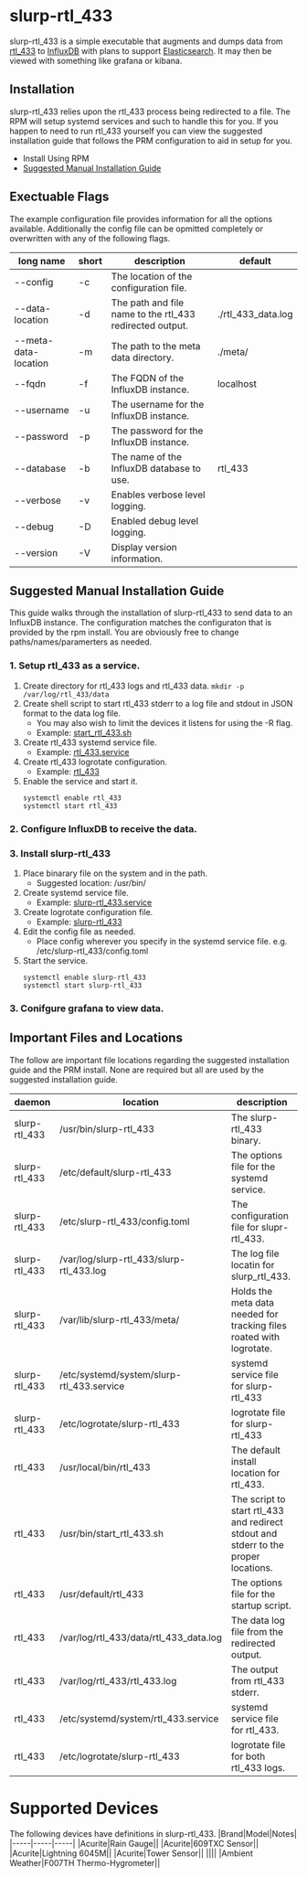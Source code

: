 # slurp-rtl_433
slurp-rtl_433 is a simple executable that augments and dumps data from [rtl_433](https://github.com/merbanan/rtl_433) to [InfluxDB](https://www.influxdata.com/time-series-platform/influxdb/) with plans to support [Elasticsearch](https://www.elastic.co/products). It may then be viewed with something like grafana or kibana.

## Installation
slurp-rtl_433 relies upon the rtl_433 process being redirected to a file. The RPM will setup systemd services and such to handle this for you. If you happen to need to run rtl_433 yourself you can view the suggested installation guide that follows the PRM configuration to aid in setup for you.
* Install Using RPM
* [Suggested Manual Installation Guide](##suggested-manual-installation-guide)

## Exectuable Flags
The example configuration file provides information for all the options available. Additionally the config file can be opmitted completely or overwritten with any of the following flags.

|long name|short|description|default|
|---------|------|----------|-------|
|--config|-c|The location of the configuration file.||
|--data-location|-d|The path and file name to the rtl_433 redirected output.|./rtl_433_data.log|
|--meta-data-location|-m|The path to the meta data directory.|./meta/|
|--fqdn|-f|The FQDN of the InfluxDB instance.|localhost|
|--username|-u|The username for the InfluxDB instance.||
|--password|-p|The password for the InfluxDB instance.||
|--database|-b|The name of the InfluxDB database to use.|rtl_433|
|--verbose|-v|Enables verbose level logging.||
|--debug|-D|Enabled debug level logging.||
|--version|-V|Display version information.||


## Suggested Manual Installation Guide
This guide walks through the installation of slurp-rtl_433 to send data to an InfluxDB instance. The configuration matches the configuraton that is provided by the rpm install. You are obviously free to change paths/names/paramerters as needed.

### 1. Setup rtl_433 as a service.
1. Create directory for rtl_433 logs and rtl_433 data.
    ```mkdir -p /var/log/rtl_433/data```
1. Create shell script to start rtl_433 stderr to a log file and stdout in JSON format to the data log file. 
    * You may also wish to limit the devices it listens for using the -R flag.
    * Example: [start_rtl_433.sh](./install/usr/bin/start_rtl_433.sh)
1. Create rtl_433 systemd service file. 
    * Example: [rtl_433.service](./install/etc/systemd/system/rtl_433.service)
1. Create rtl_433 logrotate configuration.
    * Example: [rtl_433](./install/etc/logrotate/rtl_433)
1. Enable the service and start it.
    ```shell
    systemctl enable rtl_433
    systemctl start rtl_433
    ````

### 2. Configure InfluxDB to receive the data.

### 3. Install slurp-rtl_433
1. Place binarary file on the system and in the path.
    * Suggested location: /usr/bin/
2. Create systemd service file.
    * Example: [slurp-rtl_433.service](./install/systemd/system/slurp-rtl_433.service)
3. Create logrotate configuration file.
    * Example: [slurp-rtl_433](./install/etc/logrotate/slurp-rtl_433)
4. Edit the config file as needed.
    * Place config wherever you specify in the systemd service file. e.g. /etc/slurp-rtl_433/config.toml
5. Start the service.
    ```shell
    systemctl enable slurp-rtl_433
    systemctl start slurp-rtl_433
    ```

### 3. Conifgure grafana to view data.

## Important Files and Locations
The follow are important file locations regarding the suggested installation guide and the PRM install. None are required but all are used by the suggested installation guide.

|daemon|location|description|
|------|--------|-----------|
|slurp-rtl_433|/usr/bin/slurp-rtl_433|The slurp-rtl_433 binary.|
|slurp-rtl_433|/etc/default/slurp-rtl_433|The options file for the systemd service.|
|slurp-rtl_433|/etc/slurp-rtl_433/config.toml|The configuration file for slupr-rtl_433.|
|slurp-rtl_433|/var/log/slurp-rtl_433/slurp-rtl_433.log|The log file locatin for slurp_rtl_433.|
|slurp-rtl_433|/var/lib/slurp-rtl_433/meta/|Holds the meta data needed for tracking files roated with logrotate.|
|slurp-rtl_433|/etc/systemd/system/slurp-rtl_433.service|systemd service file for slurp-rtl_433|
|slurp-rtl_433|/etc/logrotate/slurp-rtl_433|logrotate file for slurp-rtl_433|
|rtl_433|/usr/local/bin/rtl_433|The default install location for rtl_433.|
|rtl_433|/usr/bin/start_rtl_433.sh|The script to start rtl_433 and redirect stdout and stderr to the proper locations.|
|rtl_433|/usr/default/rtl_433|The options file for the startup script.|
|rtl_433|/var/log/rtl_433/data/rtl_433_data.log|The data log file from the redirected output.|
|rtl_433|/var/log/rtl_433/rtl_433.log|The output from rtl_433 stderr.|
|rtl_433|/etc/systemd/system/rtl_433.service|systemd service file for rtl_433.|
|rtl_433|/etc/logrotate/slurp-rtl_433|logrotate file for both rtl_433 logs.|

# Supported Devices
The following devices have definitions in slurp-rtl_433.
|Brand|Model|Notes|
|-----|-----|-----|
|Acurite|Rain Gauge||
|Acurite|609TXC Sensor||
|Acurite|Lightning 6045M||
|Acurite|Tower Sensor||
||||
|Ambient Weather|F007TH Thermo-Hygrometer||
